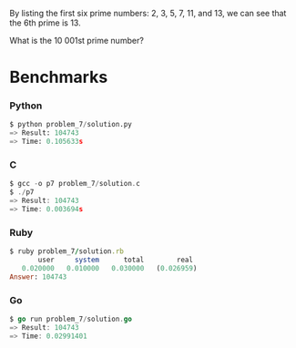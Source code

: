 By listing the first six prime numbers: 2, 3, 5, 7, 11, and 13, we can see that the 6th prime is 13.

What is the 10 001st prime number?


# Benchmarks

### Python
```python
$ python problem_7/solution.py
=> Result: 104743
=> Time: 0.105633s
```

### C
```c
$ gcc -o p7 problem_7/solution.c
$ ./p7
=> Result: 104743
=> Time: 0.003694s
```
### Ruby
```ruby
$ ruby problem_7/solution.rb
       user     system      total        real
   0.020000   0.010000   0.030000   (0.026959)
Answer: 104743
```

### Go
```go
$ go run problem_7/solution.go
=> Result: 104743
=> Time: 0.02991401
```